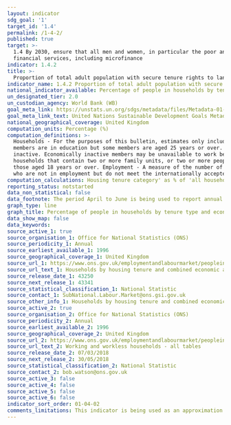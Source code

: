 ```yaml
---
layout: indicator
sdg_goal: '1'
target_id: '1.4'
permalink: /1-4-2/
published: true
target: >-
  1.4 By 2030, ensure that all men and women, in particular the poor and the vulnerable, have equal rights to economic resources, as well as access to basic services, ownership and control over land and other forms of property, inheritance, natural resources, appropriate new technology and
  financial services, including microfinance
indicator: 1.4.2
title: >-
  Proportion of total adult population with secure tenure rights to land, with legally recognized documentation and who perceive their rights to land as secure, by sex and by type of tenure
indicator_name: 1.4.2 Proportion of total adult population with secure tenure rights to land, with legally recognized documentation and who perceive their rights to land as secure, by sex and by type of tenure
national_indicator_available: Percentage of people in households by tenure type and economic activity
un_designated_tier: 2.0
un_custodian_agency: World Bank (WB)
goal_meta_link: https://unstats.un.org/sdgs/metadata/files/Metadata-01-04-02.pdf
goal_meta_link_text: United Nations Sustainable Development Goals Metadata (PDF 4.0 MB)
national_geographical_coverage: United Kingdom
computation_units: Percentage (%)
computation_definitions: >-
  Households - For the purposes of this bulletin, estimates only include those households where at least one person is aged 16 to 64 years. Student households - Households where all adults are aged 16 to 24 years and in full-time education. The definition excludes households where all
  members are in education but some members are aged 25 years or over. Working households - Households where all members aged 16 years or over are employed. Workless households - Households where no-one aged 16 years or over is in employment. These members may be unemployed or economically
  inactive. Economically inactive members may be unavailable to work because of family commitments, retirement or study, or unable to work through sickness or disability. Mixed households - Households that contain both working and workless members. Other household types - This refers to
  households that contain two or more family units, or two or more people belonging to separate family units. Lone-parent households - This refers to households that contain at least one dependent child under the age of 19 years. There may be other non-dependent children present, that is,
  those aged 18 years or over. Employment - A measure of the number of people in work. Unemployment - A measure of people without a job who have been actively seeking work within the last four weeks and are available to start work within the next two weeks. Economically inactive - People
  who are not in employment but do not meet the internationally accepted definition of unemployment because they have not been seeking work within the last four weeks and/or they are unable to start work within the next two weeks.
computation_calculations: Housing tenure category' as % of 'all households' = (number of households in ownership category X / all households) * 100  OR 'Economic activity' as % of 'housing tenure category' = (number of households in ownership category X / 100) * % of all households
reporting_status: notstarted
data_non_statistical: false
data_footnote: The period April to June is being used to report annual data. The date on the X axis is the year at the start of the period
graph_type: line
graph_title: Percentage of people in households by tenure type and economic activity
data_show_map: false
data_keywords:  
source_active_1: true
source_organisation_1: Office for National Statistics (ONS)
source_periodicity_1: Annual
source_earliest_available_1: 1996
source_geographical_coverage_1: United Kingdom
source_url_1: https://www.ons.gov.uk/employmentandlabourmarket/peopleinwork/employmentandemployeetypes/datasets/workingandworklesshouseholdstabledhouseholdsbyhousingtenureandcombinedeconomicactivitystatusofhouseholdmembers
source_url_text_1: Households by housing tenure and combined economic activity status of household members (Table D)
source_release_date_1: 43250
source_next_release_1: 43341
source_statistical_classification_1: National Statistic
source_contact_1: SubNational.Labour.Market@ons.gsi.gov.uk
source_other_info_1: Households by housing tenure and combined economic activity status of household members
source_active_2: true
source_organisation_2: Office for National Statistics (ONS)
source_periodicity_2: Annual
source_earliest_available_2: 1996
source_geographical_coverage_2: United Kingdom
source_url_2: https://www.ons.gov.uk/employmentandlabourmarket/peopleinwork/employmentandemployeetypes/datasets/workingandworklesshouseholdsalltables
source_url_text_2: Working and workless households - all tables
source_release_date_2: 07/03/2018
source_next_release_2: 30/05/2018
source_statistical_classification_2: National Statistic
source_contact_2: bob.watson@ons.gov.uk
source_active_3: false
source_active_4: false
source_active_5: false
source_active_6: false
indicator_sort_order: 01-04-02
comments_limitations: This indicator is being used as an approximation of the UN SDG Indicator. Where possible, we will work to identify or develop UK data to meet the global indicator specification. This indicator has not been identified in collaboration with topic experts.
---
```

